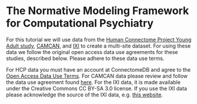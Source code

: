 # The Normative Modeling Framework for Computational Psychiatry

For this tutorial we will use data from the [Human Connectome Project Young Adult study](https://www.humanconnectome.org/study/hcp-young-adult), [CAMCAN](https://www.cam-can.org/), and [IXI](https://brain-development.org/ixi-dataset/) to create a multi-site dataset. For using these data we follow the original open access data use agreements for these studies, described below. Please adhere to these data use terms. 

For HCP data you must have an account at ConnectomeDB and agree to the [Open Access Data Use Terms](https://www.humanconnectome.org/study/hcp-young-adult/data-use-terms). For CAMCAN data please review and follow the data use agreement found [here](https://camcan-archive.mrc-cbu.cam.ac.uk/dataaccess/datarequest-nobutton.php). For the IXI data, it is made available under the Creative Commons CC BY-SA 3.0 license. If you use the IXI data please acknowledge the source of the IXI data, e.g. [this website](https://brain-development.org/ixi-dataset/).
